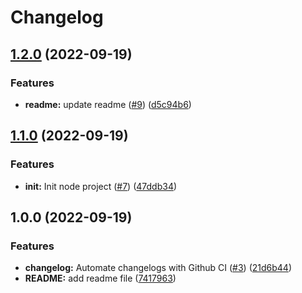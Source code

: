 # Changelog

## [1.2.0](https://github.com/DocAmaroo/release-please-test/compare/v1.1.0...v1.2.0) (2022-09-19)


### Features

* **readme:** update readme ([#9](https://github.com/DocAmaroo/release-please-test/issues/9)) ([d5c94b6](https://github.com/DocAmaroo/release-please-test/commit/d5c94b6525c44218a8779548d8e8449c08736371))

## [1.1.0](https://github.com/DocAmaroo/release-please-test/compare/v1.0.0...v1.1.0) (2022-09-19)


### Features

* **init:** Init node project ([#7](https://github.com/DocAmaroo/release-please-test/issues/7)) ([47ddb34](https://github.com/DocAmaroo/release-please-test/commit/47ddb3404e258fd3173c4d0f0246dc3ae393d814))

## 1.0.0 (2022-09-19)


### Features

* **changelog:** Automate changelogs with Github CI ([#3](https://github.com/DocAmaroo/release-please-test/issues/3)) ([21d6b44](https://github.com/DocAmaroo/release-please-test/commit/21d6b44b394cf38152fbf6216aebd35ebb4431e7))
* **README:** add readme file ([7417963](https://github.com/DocAmaroo/release-please-test/commit/7417963cdeb491354cdaf88ee58be719b62cc356))
